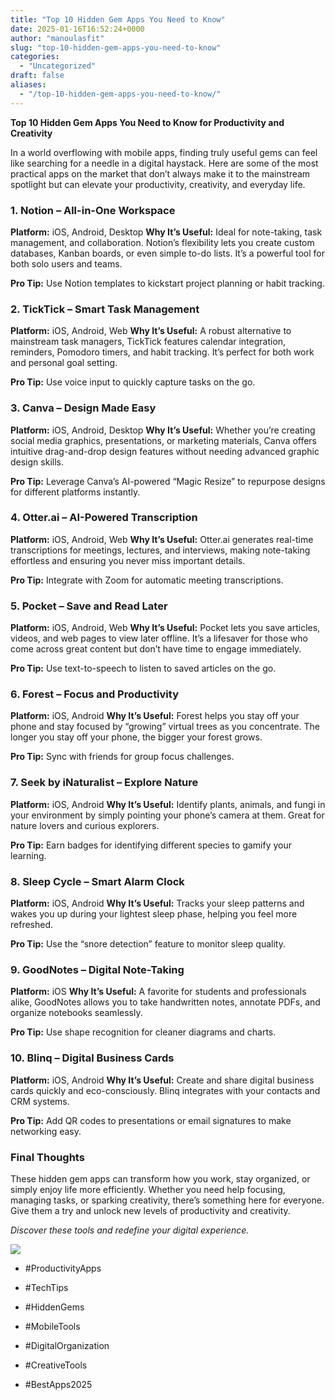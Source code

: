 ```yaml
---
title: "Top 10 Hidden Gem Apps You Need to Know"
date: 2025-01-16T16:52:24+0000
author: "manoulasfit"
slug: "top-10-hidden-gem-apps-you-need-to-know"
categories:
  - "Uncategorized"
draft: false
aliases:
  - "/top-10-hidden-gem-apps-you-need-to-know/"
---
```

**Top 10 Hidden Gem Apps You Need to Know for Productivity and Creativity**

In a world overflowing with mobile apps, finding truly useful gems can feel like searching for a needle in a digital haystack. Here are some of the most practical apps on the market that don’t always make it to the mainstream spotlight but can elevate your productivity, creativity, and everyday life.

### 1. **Notion – All-in-One Workspace**

**Platform:** iOS, Android, Desktop
**Why It’s Useful:** Ideal for note-taking, task management, and collaboration. Notion’s flexibility lets you create custom databases, Kanban boards, or even simple to-do lists. It’s a powerful tool for both solo users and teams.

**Pro Tip:** Use Notion templates to kickstart project planning or habit tracking.

### 2. **TickTick – Smart Task Management**

**Platform:** iOS, Android, Web
**Why It’s Useful:** A robust alternative to mainstream task managers, TickTick features calendar integration, reminders, Pomodoro timers, and habit tracking. It’s perfect for both work and personal goal setting.

**Pro Tip:** Use voice input to quickly capture tasks on the go.

### 3. **Canva – Design Made Easy**

**Platform:** iOS, Android, Desktop
**Why It’s Useful:** Whether you’re creating social media graphics, presentations, or marketing materials, Canva offers intuitive drag-and-drop design features without needing advanced graphic design skills.

**Pro Tip:** Leverage Canva’s AI-powered “Magic Resize” to repurpose designs for different platforms instantly.

### 4. **Otter.ai – AI-Powered Transcription**

**Platform:** iOS, Android, Web
**Why It’s Useful:** Otter.ai generates real-time transcriptions for meetings, lectures, and interviews, making note-taking effortless and ensuring you never miss important details.

**Pro Tip:** Integrate with Zoom for automatic meeting transcriptions.

### 5. **Pocket – Save and Read Later**

**Platform:** iOS, Android, Web
**Why It’s Useful:** Pocket lets you save articles, videos, and web pages to view later offline. It’s a lifesaver for those who come across great content but don’t have time to engage immediately.

**Pro Tip:** Use text-to-speech to listen to saved articles on the go.

### 6. **Forest – Focus and Productivity**

**Platform:** iOS, Android
**Why It’s Useful:** Forest helps you stay off your phone and stay focused by “growing” virtual trees as you concentrate. The longer you stay off your phone, the bigger your forest grows.

**Pro Tip:** Sync with friends for group focus challenges.

### 7. **Seek by iNaturalist – Explore Nature**

**Platform:** iOS, Android
**Why It’s Useful:** Identify plants, animals, and fungi in your environment by simply pointing your phone’s camera at them. Great for nature lovers and curious explorers.

**Pro Tip:** Earn badges for identifying different species to gamify your learning.

### 8. **Sleep Cycle – Smart Alarm Clock**

**Platform:** iOS, Android
**Why It’s Useful:** Tracks your sleep patterns and wakes you up during your lightest sleep phase, helping you feel more refreshed.

**Pro Tip:** Use the “snore detection” feature to monitor sleep quality.

### 9. **GoodNotes – Digital Note-Taking**

**Platform:** iOS
**Why It’s Useful:** A favorite for students and professionals alike, GoodNotes allows you to take handwritten notes, annotate PDFs, and organize notebooks seamlessly.

**Pro Tip:** Use shape recognition for cleaner diagrams and charts.

### 10. **Blinq – Digital Business Cards**

**Platform:** iOS, Android
**Why It’s Useful:** Create and share digital business cards quickly and eco-consciously. Blinq integrates with your contacts and CRM systems.

**Pro Tip:** Add QR codes to presentations or email signatures to make networking easy.

### **Final Thoughts**

These hidden gem apps can transform how you work, stay organized, or simply enjoy life more efficiently. Whether you need help focusing, managing tasks, or sparking creativity, there’s something here for everyone. Give them a try and unlock new levels of productivity and creativity.

*Discover these tools and redefine your digital experience.*

![](/DALL·E-2025-01-15-18.50.11-A-serene-minimalist-digital-artwork-representing-productivity-and-creativity.-The-image-features-a-workspace-scene-with-a-sleek-laptop-smartphone-di.webp)

- #ProductivityApps

- #TechTips

- #HiddenGems

- #MobileTools

- #DigitalOrganization

- #CreativeTools

- #BestApps2025